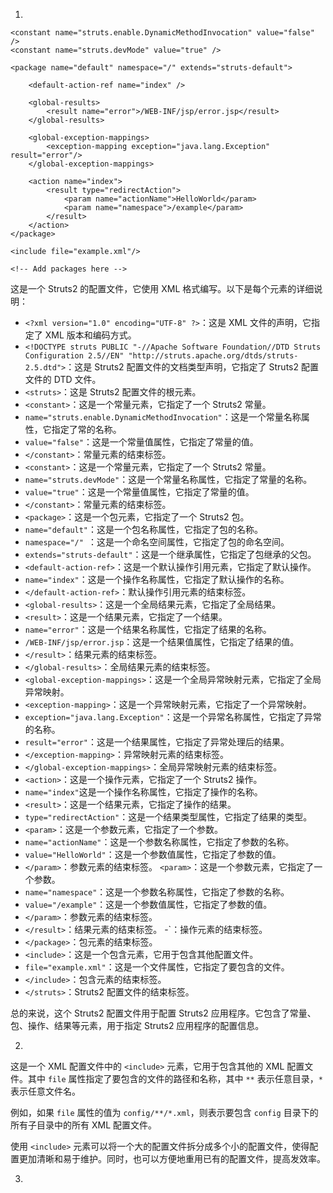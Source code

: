 1.
<?xml version="1.0" encoding="UTF-8" ?>
<!DOCTYPE struts PUBLIC
    "-//Apache Software Foundation//DTD Struts Configuration 2.5//EN"
    "http://struts.apache.org/dtds/struts-2.5.dtd">

<struts>

    <constant name="struts.enable.DynamicMethodInvocation" value="false" />
    <constant name="struts.devMode" value="true" />

    <package name="default" namespace="/" extends="struts-default">

        <default-action-ref name="index" />

        <global-results>
            <result name="error">/WEB-INF/jsp/error.jsp</result>
        </global-results>

        <global-exception-mappings>
            <exception-mapping exception="java.lang.Exception" result="error"/>
        </global-exception-mappings>

        <action name="index">
            <result type="redirectAction">
                <param name="actionName">HelloWorld</param>
                <param name="namespace">/example</param>
            </result>
        </action>
    </package>

    <include file="example.xml"/>

    <!-- Add packages here -->

</struts>

这是一个 Struts2 的配置文件，它使用 XML 格式编写。以下是每个元素的详细说明：

- `<?xml version="1.0" encoding="UTF-8" ?>`：这是 XML 文件的声明，它指定了 XML 版本和编码方式。
- `<!DOCTYPE struts PUBLIC "-//Apache Software Foundation//DTD Struts Configuration 2.5//EN" "http://struts.apache.org/dtds/struts-2.5.dtd">`：这是 Struts2 配置文件的文档类型声明，它指定了 Struts2 配置文件的 DTD 文件。
- `<struts>`：这是 Struts2 配置文件的根元素。
- `<constant>`：这是一个常量元素，它指定了一个 Struts2 常量。
- `name="struts.enable.DynamicMethodInvocation"`：这是一个常量名称属性，它指定了常的名称。
- `value="false"`：这是一个常量值属性，它指定了常量的值。
- `</constant>`：常量元素的结束标签。
- `<constant>`：这是一个常量元素，它指定了一个 Struts2 常量。
- `name="struts.devMode"`：这是一个常量名称属性，它指定了常量的名称。
- `value="true"`：这是一个常量值属性，它指定了常量的值。
- `</constant>`：常量元素的结束标签。
- `<package>`：这是一个包元素，它指定了一个 Struts2 包。
- `name="default"`：这是一个包名称属性，它指定了包的名称。
- `namespace="/" `：这是一个命名空间属性，它指定了包的命名空间。
- `extends="struts-default"`：这是一个继承属性，它指定了包继承的父包。
- `<default-action-ref>`：这是一个默认操作引用元素，它指定了默认操作。
- `name="index"`：这是一个操作名称属性，它指定了默认操作的名称。
- `</default-action-ref>`：默认操作引用元素的结束标签。
- `<global-results>`：这是一个全局结果元素，它指定了全局结果。
- `<result>`：这是一个结果元素，它指定了一个结果。
- `name="error"`：这是一个结果名称属性，它指定了结果的名称。
- `/WEB-INF/jsp/error.jsp`：这是一个结果值属性，它指定了结果的值。
- `</result>`：结果元素的结束标签。
- `</global-results>`：全局结果元素的结束标签。
- `<global-exception-mappings>`：这是一个全局异常映射元素，它指定了全局异常映射。
- `<exception-mapping>`：这是一个异常映射元素，它指定了一个异常映射。
- `exception="java.lang.Exception"`：这是一个异常名称属性，它指定了异常的名称。
- `result="error"`：这是一个结果属性，它指定了异常处理后的结果。
- `</exception-mapping>`：异常映射元素的结束标签。
- `</global-exception-mappings>`：全局异常映射元素的结束标签。
- `<action>`：这是一个操作元素，它指定了一个 Struts2 操作。
- `name="index"`这是一个操作名称属性，它指定了操作的名称。
- `<result>`：这是一个结果元素，它指定了操作的结果。
- `type="redirectAction"`：这是一个结果类型属性，它指定了结果的类型。
- `<param>`：这是一个参数元素，它指定了一个参数。
- `name="actionName"`：这是一个参数名称属性，它指定了参数的名称。
- `value="HelloWorld"`：这是一个参数值属性，它指定了参数的值。
- `</param>`：参数元素的结束标签。
 `<param>`：这是一个参数元素，它指定了一个参数。
- `name="namespace"`：这是一个参数名称属性，它指定了参数的名称。
- `value="/example"`：这是一个参数值属性，它指定了参数的值。
- `</param>`：参数元素的结束标签。
- `</result>`：结果元素的结束标签。
-</action>`：操作元素的结束标签。
- `</package>`：包元素的结束标签。
- `<include>`：这是一个包含元素，它用于包含其他配置文件。
- `file="example.xml"`：这是一个文件属性，它指定了要包含的文件。
- `</include>`：包含元素的结束标签。
- `</struts>`：Struts2 配置文件的结束标签。

总的来说，这个 Struts2 配置文件用于配置 Struts2 应用程序。它包含了常量、包、操作、结果等元素，用于指定 Struts2 应用程序的配置信息。









2.
<include file="**/**/***.xml" />

这是一个 XML 配置文件中的 `<include>` 元素，它用于包含其他的 XML 配置文件。其中 `file` 属性指定了要包含的文件的路径和名称，其中 `**` 表示任意目录，`*` 表示任意文件名。

例如，如果 `file` 属性的值为 `config/**/*.xml`，则表示要包含 `config` 目录下的所有子目录中的所有 XML 配置文件。

使用 `<include>` 元素可以将一个大的配置文件拆分成多个小的配置文件，使得配置更加清晰和易于维护。同时，也可以方便地重用已有的配置文件，提高发效率。







3.
